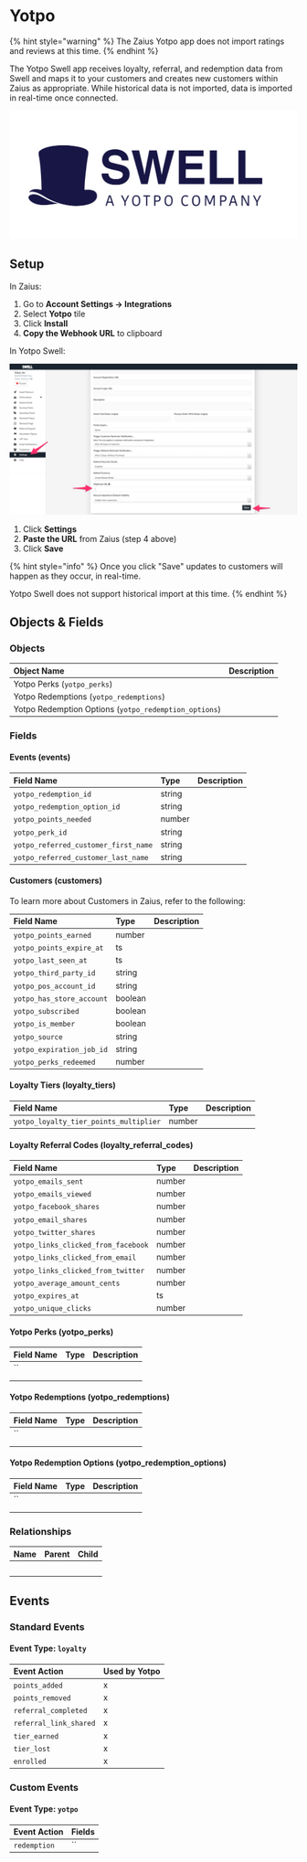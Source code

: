 # Yotpo

{% hint style="warning" %}
The Zaius Yotpo app does not import ratings and reviews at this time.
{% endhint %}

The Yotpo Swell app receives loyalty, referral, and redemption data from Swell and maps it to your customers and creates new customers within Zaius as appropriate. While historical data is not imported, data is imported in real-time once connected.

![](../.gitbook/assets/1810c695-7567-44bc-b07f-abce45da9f29.png)

## Setup

In Zaius:

1. Go to **Account Settings -&gt; Integrations**
2. Select **Yotpo** tile
3. Click **Install**
4. **Copy the Webhook URL** to clipboard

In Yotpo Swell:

![](../.gitbook/assets/swell_rewards.png)

1. Click **Settings**
2. **Paste the URL** from Zaius \(step 4 above\)
3. Click **Save**

{% hint style="info" %}
Once you click "Save" updates to customers will happen as they occur, in real-time. 

Yotpo Swell does not support historical import at this time.
{% endhint %}

## Objects & Fields

### Objects

| Object Name | Description |
| :--- | :--- |
| Yotpo Perks \(`yotpo_perks`\) |  |
| Yotpo Redemptions \(`yotpo_redemptions`\) |  |
| Yotpo Redemption Options \(`yotpo_redemption_options`\) |  |

### Fields

#### Events \(events\)

| Field Name | Type | Description |
| :--- | :--- | :--- |
| `yotpo_redemption_id` | string |  |
| `yotpo_redemption_option_id` | string |  |
| `yotpo_points_needed` | number |  |
| `yotpo_perk_id` | string |  |
| `yotpo_referred_customer_first_name` | string |  |
| `yotpo_referred_customer_last_name` | string |  |

#### Customers \(customers\)

To learn more about Customers in Zaius, refer to the following:

| Field Name | Type | Description |
| :--- | :--- | :--- |
| `yotpo_points_earned` | number |  |
| `yotpo_points_expire_at` | ts |  |
| `yotpo_last_seen_at` | ts |  |
| `yotpo_third_party_id` | string |  |
| `yotpo_pos_account_id` | string |  |
| `yotpo_has_store_account` | boolean |  |
| `yotpo_subscribed` | boolean |  |
| `yotpo_is_member` | boolean |  |
| `yotpo_source` | string |  |
| `yotpo_expiration_job_id` | string |  |
| `yotpo_perks_redeemed` | number |  |

#### Loyalty Tiers \(loyalty\_tiers\)

| Field Name | Type | Description |
| :--- | :--- | :--- |
| `yotpo_loyalty_tier_points_multiplier` | number |  |

#### Loyalty Referral Codes \(loyalty\_referral\_codes\)

| Field Name | Type | Description |
| :--- | :--- | :--- |
| `yotpo_emails_sent` | number |  |
| `yotpo_emails_viewed` | number |  |
| `yotpo_facebook_shares` | number |  |
| `yotpo_email_shares` | number |  |
| `yotpo_twitter_shares` | number |  |
| `yotpo_links_clicked_from_facebook` | number |  |
| `yotpo_links_clicked_from_email` | number |  |
| `yotpo_links_clicked_from_twitter` | number |  |
| `yotpo_average_amount_cents` | number |  |
| `yotpo_expires_at` | ts |  |
| `yotpo_unique_clicks` | number |  |

#### Yotpo Perks \(yotpo\_perks\)

| Field Name | Type | Description |
| :--- | :--- | :--- |
| \`\` |  |  |
|  |  |  |
|  |  |  |

#### Yotpo Redemptions \(yotpo\_redemptions\)

| Field Name | Type | Description |
| :--- | :--- | :--- |
| \`\` |  |  |
|  |  |  |
|  |  |  |

#### Yotpo Redemption Options \(yotpo\_redemption\_options\)

| Field Name | Type | Description |
| :--- | :--- | :--- |
| \`\` |  |  |
|  |  |  |
|  |  |  |

### Relationships

| Name | Parent | Child |
| :--- | :--- | :--- |
|  |  |  |
|  |  |  |
|  |  |  |
|  |  |  |
|  |  |  |

## Events

### Standard Events

#### Event Type: `loyalty`

| Event Action | Used by Yotpo |
| :--- | :--- |
| `points_added` | x |
| `points_removed` | x |
| `referral_completed` | x |
| `referral_link_shared` | x |
| `tier_earned` | x |
| `tier_lost` | x |
| `enrolled` | x |

### Custom Events

#### Event Type: `yotpo`

| Event Action | Fields |
| :--- | :--- |
| `redemption` | \`\` |


